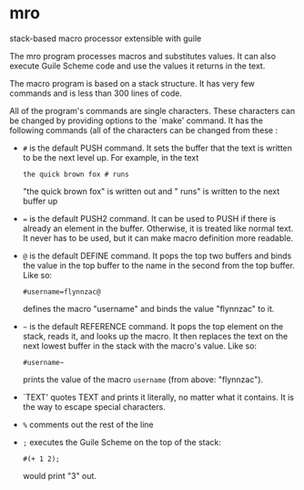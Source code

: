 # mro
stack-based macro processor extensible with guile

The mro program processes macros and substitutes values.  It can also execute Guile Scheme code and use the values it returns in the text.

The macro program is based on a stack structure.  It has very few commands and is less than 300 lines of code.

All of the program's commands are single characters.  These characters can be changed by providing options to the `make' command. It has the following commands (all of the characters can be changed from these :

- `#` is the default PUSH command.  It sets the buffer that the text is written to be the next level up.  For example, in the text

    `the quick brown fox # runs `

    "the quick brown fox" is written out and " runs" is written to the next buffer up

- `=` is the default PUSH2 command.  It can be used to PUSH if there is already an element in the buffer. Otherwise, it is treated like normal text.  It never has to be used, but it can make macro definition more readable.

- `@` is the default DEFINE command.  It pops the top two buffers and binds the value in the top buffer to the name in the second from the top buffer. Like so:

    `#username=flynnzac@`

    defines the macro "username" and binds the value "flynnzac" to it.

- `~` is the default REFERENCE command.  It pops the top element on the stack, reads it, and looks up the macro. It then replaces the text on the next lowest buffer in the stack with the macro's value.  Like so:

    `#username~`

    prints the value of the macro `username` (from above: "flynnzac").
    
- `TEXT' quotes TEXT and prints it literally, no matter what it contains.  It is the way to escape special characters.

- `%` comments out the rest of the line

- `;` executes the Guile Scheme on the top of the stack:

    `#(+ 1 2);`

    would print "3" out.

